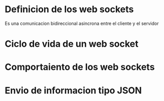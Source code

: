 # Definicion de los web sockets 

Es una comunicacion bidireccional asincrona entre el cliente y el servidor 


# Ciclo de vida de un web socket


# Comportaiento de los web sockets 


# Envio de informacion tipo JSON

